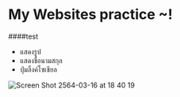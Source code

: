 # My Websites practice ~!

####test

* แสดงรูป
* แสดงชื่อนามสกุล
* ปุ่มลิ้งค์โซเชียล

![Screen Shot 2564-03-16 at 18 40 19](https://user-images.githubusercontent.com/32460672/111304273-20450300-8688-11eb-98fa-09eaff3c4011.png)
